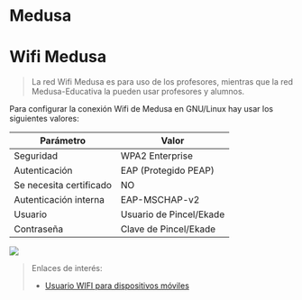 
# Medusa

# Wifi Medusa

> La red Wifi Medusa es para uso de los profesores, mientras que la red Medusa-Educativa
la pueden usar profesores y alumnos.

Para configurar la conexión Wifi de Medusa en GNU/Linux hay usar los siguientes valores:

| Parámetro               | Valor                   |
| ----------------------- | ----------------------- |
| Seguridad               | WPA2 Enterprise         |
| Autenticación           | EAP (Protegido PEAP)    |
| Se necesita certificado | NO                      |
| Autenticación interna   | EAP-MSCHAP-v2           |
| Usuario                 | Usuario de Pincel/Ekade |
| Contraseña              | Clave de Pincel/Ekade   |

![](images/medusa-wifi-linux.png)

> Enlaces de interés:
>
> * [Usuario WIFI para dispositivos móviles](https://www3.gobiernodecanarias.org/educacion/cau_ce/servicios/web/noticias/usuario-wifi-dispositivos-moviles)
